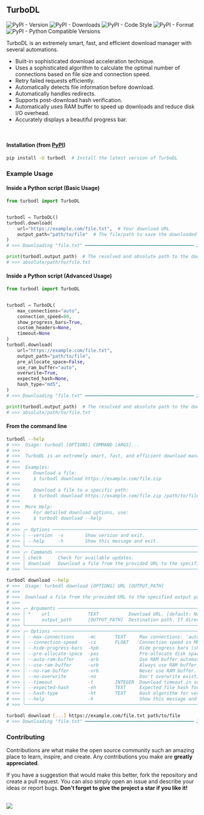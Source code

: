 ## TurboDL

![PyPI - Version](https://img.shields.io/pypi/v/turbodl?style=flat&logo=pypi&logoColor=blue&color=blue&link=https://pypi.org/project/turbodl)
![PyPI - Downloads](https://img.shields.io/pypi/dm/turbodl?style=flat&logo=pypi&logoColor=blue&color=blue&link=https://pypi.org/project/turbodl)
![PyPI - Code Style](https://img.shields.io/badge/code%20style-ruff-blue?style=flat&logo=ruff&logoColor=blue&color=blue&link=https://github.com/astral-sh/ruff)
![PyPI - Format](https://img.shields.io/pypi/format/turbodl?style=flat&logo=pypi&logoColor=blue&color=blue&link=https://pypi.org/project/turbodl)
![PyPI - Python Compatible Versions](https://img.shields.io/pypi/pyversions/turbodl?style=flat&logo=python&logoColor=blue&color=blue&link=https://pypi.org/project/turbodl)

TurboDL is an extremely smart, fast, and efficient download manager with several automations.

- Built-in sophisticated download acceleration technique.
- Uses a sophisticated algorithm to calculate the optimal number of connections based on file size and connection speed.
- Retry failed requests efficiently.
- Automatically detects file information before download.
- Automatically handles redirects.
- Supports post-download hash verification.
- Automatically uses RAM buffer to speed up downloads and reduce disk I/O overhead.
- Accurately displays a beautiful progress bar.

<br>

#### Installation (from [PyPI](https://pypi.org/project/turbodl))

```bash
pip install -U turbodl  # Install the latest version of TurboDL
```

### Example Usage

#### Inside a Python script (Basic Usage)

```python
from turbodl import TurboDL


turbodl = TurboDL()
turbodl.download(
    url="https://example.com/file.txt",  # Your download URL
    output_path="path/to/file"  # The file/path to save the downloaded file to or leave it empty to save it to the current working directory
)
# >>> Downloading "file.txt" ━━━━━━━━━━━━━━━━━━━━━━━━━━━━━━━━━━━━━━━━ 25.2/25.2 MB 82.6 MB/s 0:00:00 0:00:01 100% (with RAM buffer, writing to DISK)

print(turbodl.output_path)  # The resolved and absolute path to the downloaded file
# >>> absolute/path/to/file.txt

```

#### Inside a Python script (Advanced Usage)

```python
from turbodl import TurboDL


turbodl = TurboDL(
    max_connections="auto",
    connection_speed=80,
    show_progress_bars=True,
    custom_headers=None,
    timeout=None
)
turbodl.download(
    url="https://example.com/file.txt",
    output_path="path/to/file",
    pre_allocate_space=False,
    use_ram_buffer="auto",
    overwrite=True,
    expected_hash=None,
    hash_type="md5",
)
# >>> Downloading "file.txt" ━━━━━━━━━━━━━━━━━━━━━━━━━━━━━━━━━━━━━━━━ 25.2/25.2 MB 82.6 MB/s 0:00:00 0:00:01 100% (with RAM buffer, writing to DISK)

print(turbodl.output_path)  # The resolved and absolute path to the downloaded file
# >>> absolute/path/to/file.txt

```

#### From the command line

```bash
turbodl --help
# >>>  Usage: turbodl [OPTIONS] COMMAND [ARGS]...
# >>>
# >>>  TurboDL is an extremely smart, fast, and efficient download manager with several automations.
# >>>
# >>>  Examples:
# >>>     Download a file:
# >>>     $ turbodl download https://example.com/file.zip
# >>>
# >>>     Download a file to a specific path:
# >>>     $ turbodl download https://example.com/file.zip /path/to/file
# >>>
# >>>  More Help:
# >>>     For detailed download options, use:
# >>>     $ turbodl download --help
# >>>
# >>> ╭─ Options ───────────────────────────────────────────────────────────────────────────────────────────────────────────────────────────────────────────────────────────────────────────────────────────────────────────────╮
# >>> │ --version  -v        Show version and exit.                                                                                                                                                                             │
# >>> │ --help     -h        Show this message and exit.                                                                                                                                                                        │
# >>> ╰─────────────────────────────────────────────────────────────────────────────────────────────────────────────────────────────────────────────────────────────────────────────────────────────────────────────────────────╯
# >>> ╭─ Commands ──────────────────────────────────────────────────────────────────────────────────────────────────────────────────────────────────────────────────────────────────────────────────────────────────────────────╮
# >>> │ check      Check for available updates.                                                                                                                                                                                 │
# >>> │ download   Download a file from the provided URL to the specified output path (with a lot of options)                                                                                                                   │
# >>> ╰─────────────────────────────────────────────────────────────────────────────────────────────────────────────────────────────────────────────────────────────────────────────────────────────────────────────────────────╯

turbodl download --help
# >>>  Usage: turbodl download [OPTIONS] URL [OUTPUT_PATH]
# >>>
# >>>  Download a file from the provided URL to the specified output path (with a lot of options)
# >>>
# >>> ╭─ Arguments ─────────────────────────────────────────────────────────────────────────────────────────────────────────────────────────────────────────────────────────────────────────────────────────────────────────────╮
# >>> │ *    url              TEXT           Download URL. [default: None] [required]                                                                                                                                           │
# >>> │      output_path      [OUTPUT_PATH]  Destination path. If directory, filename is derived from server response. [default: (Current directory)]                                                                           │
# >>> ╰─────────────────────────────────────────────────────────────────────────────────────────────────────────────────────────────────────────────────────────────────────────────────────────────────────────────────────────╯
# >>> ╭─ Options ───────────────────────────────────────────────────────────────────────────────────────────────────────────────────────────────────────────────────────────────────────────────────────────────────────────────╮
# >>> │ --max-connections     -mc       TEXT     Max connections: 'auto' or integer (1-24). [default: auto]                                                                                                                     │
# >>> │ --connection-speed    -cs       FLOAT    Connection speed in Mbps for optimal connections. [default: 80]                                                                                                                │
# >>> │ --hide-progress-bars  -hpb               Hide progress bars (shown by default).                                                                                                                                         │
# >>> │ --pre-allocate-space  -pas               Pre-allocate disk space before downloading.                                                                                                                                    │
# >>> │ --auto-ram-buffer     -arb               Use RAM buffer automatically if path isn't RAM dir (default).                                                                                                                  │
# >>> │ --use-ram-buffer      -urb               Always use RAM buffer.                                                                                                                                                         │
# >>> │ --no-ram-buffer       -nrb               Never use RAM buffer.                                                                                                                                                          │
# >>> │ --no-overwrite        -no                Don't overwrite existing files (overwrite by default).                                                                                                                         │
# >>> │ --timeout             -t        INTEGER  Download timeout in seconds. [default: None]                                                                                                                                   │
# >>> │ --expected-hash       -eh       TEXT     Expected file hash for verification. [default: None]                                                                                                                           │
# >>> │ --hash-type           -ht       TEXT     Hash algorithm for verification. [default: md5]                                                                                                                                │
# >>> │ --help                -h                 Show this message and exit.                                                                                                                                                    │
# >>> ╰─────────────────────────────────────────────────────────────────────────────────────────────────────────────────────────────────────────────────────────────────────────────────────────────────────────────────────────╯

turbodl download [...] https://example.com/file.txt path/to/file
# >>> Downloading "file.txt" ━━━━━━━━━━━━━━━━━━━━━━━━━━━━━━━━━━━━━━━━ 25.2/25.2 MB 82.6 MB/s 0:00:00 0:00:01 100% (with RAM buffer, writing to DISK)
```

### Contributing

Contributions are what make the open source community such an amazing place to learn, inspire, and create. Any contributions you make are **greatly appreciated**.

If you have a suggestion that would make this better, fork the repository and create a pull request. You can also simply open an issue and describe your ideas or report bugs. **Don't forget to give the project a star if you like it!**

<br>

<a href="https://github.com/henrique-coder/turbodl/graphs/contributors">
  <img src="https://contrib.rocks/image?repo=henrique-coder/turbodl" />
</a>
